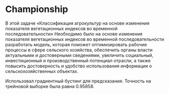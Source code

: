 # Championship
В этой задаче «Классификация агрокультур на основе изменения показателя вегетационных индексов во временной последовательности»
Необходимо было на основе изменения показателя вегетационных индексов во временной последовательности разработать модель, которая поможет оптимизировать рабочие процессы в сфере сельского хозяйства, обеспечить органы власти актуальными и достоверными сведениями, увеличить социальный, инвестиционный и производственный потенциал отрасли, а также повысить достоверность и удобство использования информации о сельскохозяйственных объектах.

Использовал градиентный бустинг для предсказания. Точность на трейновой выборке была равна 0.95858.
